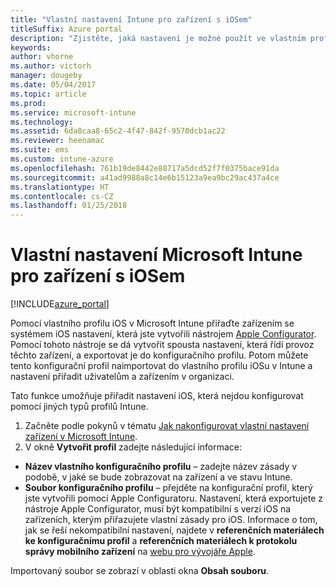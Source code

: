 ```yaml
---
title: "Vlastní nastavení Intune pro zařízení s iOSem"
titleSuffix: Azure portal
description: "Zjistěte, jaká nastavení je možné použít ve vlastním profilu iOS."
keywords: 
author: vhorne
ms.author: victorh
manager: dougeby
ms.date: 05/04/2017
ms.topic: article
ms.prod: 
ms.service: microsoft-intune
ms.technology: 
ms.assetid: 6da8caa8-65c2-4f47-842f-9570dcb1ac22
ms.reviewer: heenamac
ms.suite: ems
ms.custom: intune-azure
ms.openlocfilehash: 761b19de8442e88717a5dcd52f7f0375bace91da
ms.sourcegitcommit: a41ad9988a8c14e6b15123a9ea9bc29ac437a4ce
ms.translationtype: HT
ms.contentlocale: cs-CZ
ms.lasthandoff: 01/25/2018
---
```

# <a name="microsoft-intune-custom-settings-for-ios-devices"></a>Vlastní nastavení Microsoft Intune pro zařízení s iOSem

[!INCLUDE[azure_portal](./includes/azure_portal.md)]

Pomocí vlastního profilu iOS v Microsoft Intune přiřaďte zařízením se systémem iOS nastavení, která jste vytvořili nástrojem [Apple Configurator](https://itunes.apple.com/app/apple-configurator-2/id1037126344?mt=12). Pomocí tohoto nástroje se dá vytvořit spousta nastavení, která řídí provoz těchto zařízení, a exportovat je do konfiguračního profilu. Potom můžete tento konfigurační profil naimportovat do vlastního profilu iOSu v Intune a nastavení přiřadit uživatelům a zařízením v organizaci.

Tato funkce umožňuje přiřadit nastavení iOS, která nejdou konfigurovat pomocí jiných typů profilů Intune.


1. Začněte podle pokynů v tématu [Jak nakonfigurovat vlastní nastavení zařízení v Microsoft Intune](custom-settings-configure.md).
2. V okně **Vytvořit profil** zadejte následující informace:

- **Název vlastního konfiguračního profilu** – zadejte název zásady v podobě, v jaké se bude zobrazovat na zařízení a ve stavu Intune.
- **Soubor konfiguračního profilu** – přejděte na konfigurační profil, který jste vytvořili pomocí Apple Configuratoru.
Nastavení, která exportujete z nástroje Apple Configurator, musí být kompatibilní s verzí iOS na zařízeních, kterým přiřazujete vlastní zásady pro iOS. Informace o tom, jak se řeší nekompatibilní nastavení, najdete v **referenčních materiálech ke konfiguračnímu profil** a **referenčních materiálech k protokolu správy mobilního zařízení** na [webu pro vývojáře Apple](https://developer.apple.com/).

Importovaný soubor se zobrazí v oblasti okna **Obsah souboru**.

